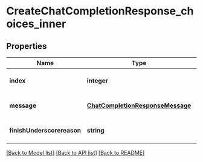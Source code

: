 # CreateChatCompletionResponse_choices_inner

## Properties
Name | Type | Description | Notes
------------ | ------------- | ------------- | -------------
**index** | **integer** |  | [optional] [default to null]
**message** | [**ChatCompletionResponseMessage**](ChatCompletionResponseMessage.md) |  | [optional] [default to null]
**finishUnderscorereason** | **string** |  | [optional] [default to null]

[[Back to Model list]](../README.md#documentation-for-models) [[Back to API list]](../README.md#documentation-for-api-endpoints) [[Back to README]](../README.md)


